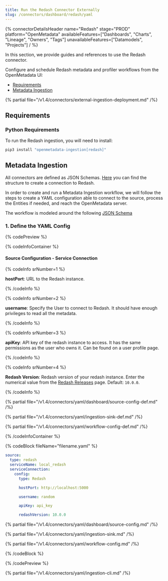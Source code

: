 ```yaml
---
title: Run the Redash Connector Externally
slug: /connectors/dashboard/redash/yaml
---
```


{% connectorDetailsHeader
  name="Redash"
  stage="PROD"
  platform="OpenMetadata"
  availableFeatures=["Dashboards", "Charts", "Lineage", "Owners", "Tags"]
  unavailableFeatures=["Datamodels", "Projects"]
/ %}

In this section, we provide guides and references to use the Redash connector.

Configure and schedule Redash metadata and profiler workflows from the OpenMetadata UI:

- [Requirements](#requirements)
- [Metadata Ingestion](#metadata-ingestion)

{% partial file="/v1.4/connectors/external-ingestion-deployment.md" /%}

## Requirements

### Python Requirements

To run the Redash ingestion, you will need to install:

```bash
pip3 install "openmetadata-ingestion[redash]"
```

## Metadata Ingestion

All connectors are defined as JSON Schemas.
[Here](https://github.com/open-metadata/OpenMetadata/blob/main/openmetadata-spec/src/main/resources/json/schema/entity/services/connections/dashboard/redashConnection.json)
you can find the structure to create a connection to Redash.

In order to create and run a Metadata Ingestion workflow, we will follow
the steps to create a YAML configuration able to connect to the source,
process the Entities if needed, and reach the OpenMetadata server.

The workflow is modeled around the following
[JSON Schema](https://github.com/open-metadata/OpenMetadata/blob/main/openmetadata-spec/src/main/resources/json/schema/metadataIngestion/workflow.json)

### 1. Define the YAML Config

{% codePreview %}

{% codeInfoContainer %}

#### Source Configuration - Service Connection

{% codeInfo srNumber=1 %}

**hostPort**: URL to the Redash instance.

{% /codeInfo %}

{% codeInfo srNumber=2 %}

**username**: Specify the User to connect to Redash. It should have enough privileges to read all the metadata.

{% /codeInfo %}

{% codeInfo srNumber=3 %}

**apiKey**: API key of the redash instance to access. It has the same permissions as the user who owns it.
Can be found on a user profile page.

{% /codeInfo %}

{% codeInfo srNumber=4 %}

**Redash Version**: Redash version of your redash instance. Enter the numerical value from the [Redash Releases](https://github.com/getredash/redash/releases) page. Default: `10.0.0`.

{% /codeInfo %}

{% partial file="/v1.4/connectors/yaml/dashboard/source-config-def.md" /%}

{% partial file="/v1.4/connectors/yaml/ingestion-sink-def.md" /%}

{% partial file="/v1.4/connectors/yaml/workflow-config-def.md" /%}

{% /codeInfoContainer %}

{% codeBlock fileName="filename.yaml" %}

```yaml
source:
  type: redash
  serviceName: local_redash
  serviceConnection:
    config:
      type: Redash
```
```yaml {% srNumber=1 %}
      hostPort: http://localhost:5000
```
```yaml {% srNumber=2 %}
      username: random
```
```yaml {% srNumber=3 %}
      apiKey: api_key
```
```yaml {% srNumber=4 %}
      redashVersion: 10.0.0
```

{% partial file="/v1.4/connectors/yaml/dashboard/source-config.md" /%}

{% partial file="/v1.4/connectors/yaml/ingestion-sink.md" /%}

{% partial file="/v1.4/connectors/yaml/workflow-config.md" /%}

{% /codeBlock %}

{% /codePreview %}

{% partial file="/v1.4/connectors/yaml/ingestion-cli.md" /%}
